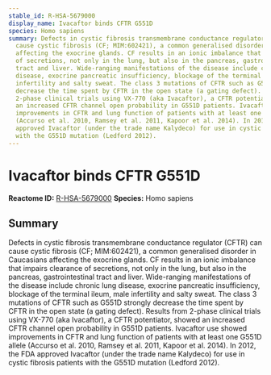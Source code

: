 ```yaml
---
stable_id: R-HSA-5679000
display_name: Ivacaftor binds CFTR G551D
species: Homo sapiens
summary: Defects in cystic fibrosis transmembrane conductance regulator (CFTR) can
  cause cystic fibrosis (CF; MIM:602421), a common generalised disorder in Caucasians
  affecting the exocrine glands. CF results in an ionic imbalance that impairs clearance
  of secretions, not only in the lung, but also in the pancreas, gastrointestinal
  tract and liver. Wide-ranging manifestations of the disease include chronic lung
  disease, exocrine pancreatic insufficiency, blockage of the terminal ileum, male
  infertility and salty sweat. The class 3 mutations of CFTR such as G551D strongly
  decrease the time spent by CFTR in the open state (a gating defect). Results from
  2-phase clinical trials using VX-770 (aka Ivacaftor), a CFTR potentiator, showed
  an increased CFTR channel open probability in G551D patients. Ivacaftor use showed
  improvements in CFTR and lung function of patients with at least one G551D allele
  (Accurso et al. 2010, Ramsey et al. 2011, Kapoor et al. 2014). In 2012, the FDA
  approved Ivacaftor (under the trade name Kalydeco) for use in cystic fibrosis patients
  with the G551D mutation (Ledford 2012).
---
```


# Ivacaftor binds CFTR G551D
**Reactome ID:** [R-HSA-5679000](https://reactome.org/content/detail/R-HSA-5679000)
**Species:** Homo sapiens

## Summary

Defects in cystic fibrosis transmembrane conductance regulator (CFTR) can cause cystic fibrosis (CF; MIM:602421), a common generalised disorder in Caucasians affecting the exocrine glands. CF results in an ionic imbalance that impairs clearance of secretions, not only in the lung, but also in the pancreas, gastrointestinal tract and liver. Wide-ranging manifestations of the disease include chronic lung disease, exocrine pancreatic insufficiency, blockage of the terminal ileum, male infertility and salty sweat. The class 3 mutations of CFTR such as G551D strongly decrease the time spent by CFTR in the open state (a gating defect). Results from 2-phase clinical trials using VX-770 (aka Ivacaftor), a CFTR potentiator, showed an increased CFTR channel open probability in G551D patients. Ivacaftor use showed improvements in CFTR and lung function of patients with at least one G551D allele (Accurso et al. 2010, Ramsey et al. 2011, Kapoor et al. 2014). In 2012, the FDA approved Ivacaftor (under the trade name Kalydeco) for use in cystic fibrosis patients with the G551D mutation (Ledford 2012).

